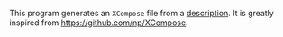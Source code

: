 This program generates an `XCompose` file from a
[description](Source.hs). It is greatly inspired from
https://github.com/np/XCompose.
